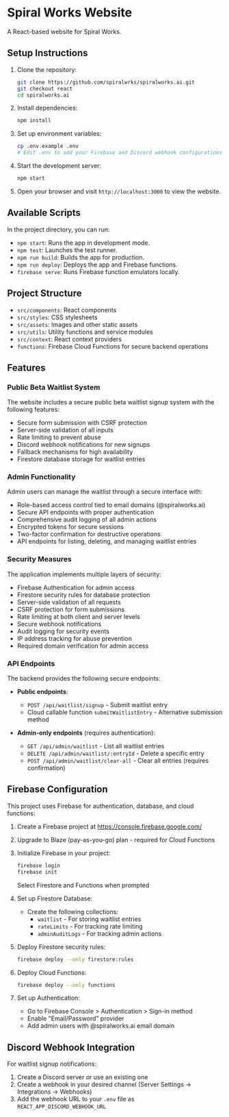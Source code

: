 # Spiral Works Website

A React-based website for Spiral Works.

## Setup Instructions

1. Clone the repository:
   ```bash
   git clone https://github.com/spiralwrks/spiralworks.ai.git
   git checkout react
   cd spiralworks.ai
   ```

2. Install dependencies:
   ```bash
   npm install
   ```

3. Set up environment variables:
   ```bash
   cp .env.example .env
   # Edit .env to add your Firebase and Discord webhook configurations
   ```

4. Start the development server:
   ```bash
   npm start
   ```

5. Open your browser and visit `http://localhost:3000` to view the website.

## Available Scripts

In the project directory, you can run:

- `npm start`: Runs the app in development mode.
- `npm test`: Launches the test runner.
- `npm run build`: Builds the app for production.
- `npm run deploy`: Deploys the app and Firebase functions.
- `firebase serve`: Runs Firebase function emulators locally.

## Project Structure

- `src/components`: React components
- `src/styles`: CSS stylesheets
- `src/assets`: Images and other static assets
- `src/utils`: Utility functions and service modules
- `src/context`: React context providers
- `functions`: Firebase Cloud Functions for secure backend operations

## Features

### Public Beta Waitlist System

The website includes a secure public beta waitlist signup system with the following features:

- Secure form submission with CSRF protection
- Server-side validation of all inputs
- Rate limiting to prevent abuse
- Discord webhook notifications for new signups
- Fallback mechanisms for high availability
- Firestore database storage for waitlist entries

### Admin Functionality

Admin users can manage the waitlist through a secure interface with:

- Role-based access control tied to email domains (@spiralworks.ai)
- Secure API endpoints with proper authentication
- Comprehensive audit logging of all admin actions
- Encrypted tokens for secure sessions
- Two-factor confirmation for destructive operations
- API endpoints for listing, deleting, and managing waitlist entries

### Security Measures

The application implements multiple layers of security:

- Firebase Authentication for admin access
- Firestore security rules for database protection
- Server-side validation of all requests
- CSRF protection for form submissions
- Rate limiting at both client and server levels
- Secure webhook notifications
- Audit logging for security events
- IP address tracking for abuse prevention
- Required domain verification for admin access

### API Endpoints

The backend provides the following secure endpoints:

- **Public endpoints**:
  - `POST /api/waitlist/signup` - Submit waitlist entry
  - Cloud callable function `submitWaitlistEntry` - Alternative submission method

- **Admin-only endpoints** (requires authentication):
  - `GET /api/admin/waitlist` - List all waitlist entries
  - `DELETE /api/admin/waitlist/:entryId` - Delete a specific entry
  - `POST /api/admin/waitlist/clear-all` - Clear all entries (requires confirmation)

## Firebase Configuration

This project uses Firebase for authentication, database, and cloud functions:

1. Create a Firebase project at https://console.firebase.google.com/
2. Upgrade to Blaze (pay-as-you-go) plan - required for Cloud Functions
3. Initialize Firebase in your project:
   ```bash
   firebase login
   firebase init
   ```
   Select Firestore and Functions when prompted

4. Set up Firestore Database:
   - Create the following collections:
     - `waitlist` - For storing waitlist entries
     - `rateLimits` - For tracking rate limiting
     - `adminAuditLogs` - For tracking admin actions

5. Deploy Firestore security rules:
   ```bash
   firebase deploy --only firestore:rules
   ```

6. Deploy Cloud Functions:
   ```bash
   firebase deploy --only functions
   ```

7. Set up Authentication:
   - Go to Firebase Console > Authentication > Sign-in method
   - Enable "Email/Password" provider
   - Add admin users with @spiralworks.ai email domain

## Discord Webhook Integration

For waitlist signup notifications:

1. Create a Discord server or use an existing one
2. Create a webhook in your desired channel (Server Settings → Integrations → Webhooks)
3. Add the webhook URL to your `.env` file as `REACT_APP_DISCORD_WEBHOOK_URL`

